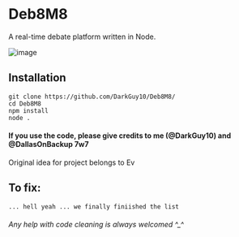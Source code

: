# Deb8M8
A real-time debate platform written in Node. <br>

![image](https://user-images.githubusercontent.com/62807269/126097366-f7050d33-0dfe-430f-ad1a-03e2ac2da767.png)

## Installation
```
git clone https://github.com/DarkGuy10/Deb8M8/
cd Deb8M8
npm install
node .
```
#### If you use the code, please give credits to me (@DarkGuy10) and @DallasOnBackup 7w7
Original idea for project belongs to Ev <br> 

## To fix:
```
... hell yeah ... we finally finiished the list
```

###### Any help with code cleaning is always welcomed ^_^
